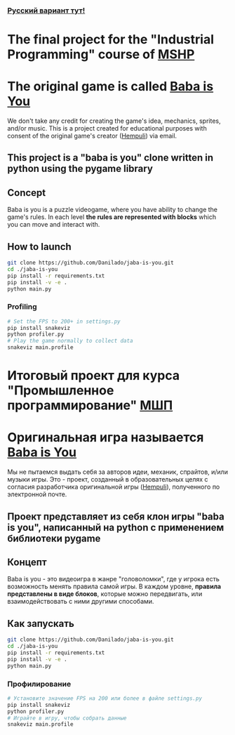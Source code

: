 ### [Русский вариант тут!](#ru)


<a id="en"></a>
# The final project for the "Industrial Programming" course of [MSHP](https://informatics.ru)

# The original game is called [Baba is You](https://store.steampowered.com/app/736260/Baba_Is_You/) 
We don't take any credit for creating the game's idea, mechanics, sprites, and/or music. This is a project created for educational purposes with consent of the original game's creator ([Hempuli](https://www.hempuli.com)) via email.

## This project is a "baba is you" clone written in python using the pygame library

## Concept

Baba is you is a puzzle videogame, where you have ability to change the game's rules. 
In each level **the rules are represented with blocks** which you can move and interact with.

## How to launch
```sh
git clone https://github.com/Danilado/jaba-is-you.git
cd ./jaba-is-you
pip install -r requirements.txt
pip install -v -e .
python main.py
```

### Profiling
```sh
# Set the FPS to 200+ in settings.py
pip install snakeviz
python profiler.py
# Play the game normally to collect data
snakeviz main.profile
```

<a id="ru"></a>

# Итоговый проект для курса "Промышленное программирование" [МШП](https://informatics.ru)

# Оригинальная игра называется [Baba is You](https://store.steampowered.com/app/736260/Baba_Is_You/) 
Мы не пытаемся выдать себя за авторов идеи, механик, спрайтов, и/или музыки игры. Это - проект, созданный в образовательных целях с согласия разработчика оригинальной игры ([Hempuli](https://www.hempuli.com)), полученного по электронной почте.

## Проект представляет из себя клон игры "baba is you", написанный на python с применением библиотеки pygame

## Концепт

Baba is you - это видеоигра в жанре "головоломки", где у игрока есть возможность менять правила самой игры. 
В каждом уровне, **правила представлены в виде блоков**, которые можно передвигать, или взаимодействовать с ними другими способами.

## Как запускать
```sh
git clone https://github.com/Danilado/jaba-is-you.git
cd ./jaba-is-you
pip install -r requirements.txt
pip install -v -e .
python main.py
```

### Профилирование
```sh
# Установите значение FPS на 200 или более в файле settings.py
pip install snakeviz
python profiler.py
# Играйте в игру, чтобы собрать данные
snakeviz main.profile
```